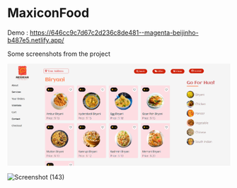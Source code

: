 # MaxiconFood
Demo : https://646cc9c7d67c2d236c8de481--magenta-beijinho-b487e5.netlify.app/
 

Some screenshots from the project

![Screenshot (142)](https://github.com/SONU0459/Maxicon.Food/blob/main/Screenshot%202023-05-23%20195434.png)





![Screenshot (143)](https://user-images.githubusercontent.com/68517660/138282991-029ba283-88d5-43e9-85b1-c151b832f8a7.png)


 
